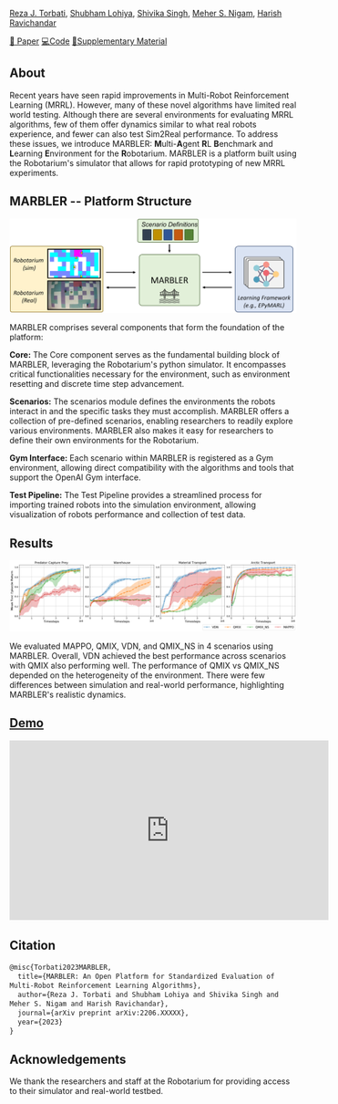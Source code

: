 <!-- # MARBLER: An Open Platform for Standarized Evaluation of Multi-Robot Reinforcement Learning Algorithms  -->

[Reza J. Torbati](https://github.com/RezaTorbati), 
[Shubham Lohiya](https://shubhlohiya.github.io/),
[Shivika Singh](https://github.com/shivika275),
[Meher S. Nigam](https://github.com/ShashwatNigam99),
[Harish Ravichandar](https://harishravichandar.com/)

[📄 Paper](assets/paper.pdf)   [💻Code](https://github.com/ShashwatNigam99/MARBLER)   [📁Supplementary Material](assets/supplementary.pdf)

## About 

Recent years have seen rapid improvements in Multi-Robot Reinforcement Learning (MRRL). However, many of these novel algorithms have limited real world testing. Although there are several environments for evaluating MRRL algorithms, few of them offer dynamics similar to what real robots experience, and fewer can also test Sim2Real performance. To address these issues, we introduce MARBLER: **M**ulti-**A**gent **R**L **B**enchmark and **L**earning **E**nvironment for the **R**obotarium. MARBLER is a platform built using the Robotarium's simulator that allows for rapid prototyping of new MRRL experiments.

## MARBLER -- Platform Structure

![MARBLER-diag.png](assets/MARBLER-diag.png)

MARBLER comprises several components that form the foundation of the platform:

**Core:** The Core component serves as the fundamental building block of MARBLER, leveraging the Robotarium's python simulator. It encompasses critical functionalities necessary for the environment, such as environment resetting and discrete time step advancement. 

**Scenarios:** The scenarios module defines the environments the robots interact in and the specific tasks they must accomplish. MARBLER offers a collection of pre-defined scenarios, enabling researchers to readily explore various environments. MARBLER also makes it easy for researchers to define their own environments for the Robotarium. 

**Gym Interface:** Each scenario within MARBLER is registered as a Gym environment, allowing direct compatibility with the algorithms and tools that support the OpenAI Gym interface. 

**Test Pipeline:** The Test Pipeline provides a streamlined process for importing trained robots into the simulation environment, allowing visualization of robots performance and collection of test data.

## Results

![res.png](assets/res.png)

We evaluated MAPPO, QMIX, VDN, and QMIX_NS in 4 scenarios using MARBLER. Overall, VDN achieved the best performance across scenarios with QMIX also performing well. The performance of QMIX vs QMIX_NS depended on the heterogeneity of the environment. There were few differences between simulation and real-world performance, highlighting MARBLER's realistic dynamics.

## [Demo](https://www.youtube.com/embed/[placeholder])

<iframe width="560" height="315" src="https://www.youtube.com/embed/[placeholder]" frameborder="0" allowfullscreen></iframe>

## Citation
```
@misc{Torbati2023MARBLER,
  title={MARBLER: An Open Platform for Standardized Evaluation of Multi-Robot Reinforcement Learning Algorithms},
  author={Reza J. Torbati and Shubham Lohiya and Shivika Singh and Meher S. Nigam and Harish Ravichandar},
  journal={arXiv preprint arXiv:2206.XXXXX},
  year={2023}
}
```

## Acknowledgements 
We thank the researchers and staff at the Robotarium for providing access to their simulator and real-world testbed.